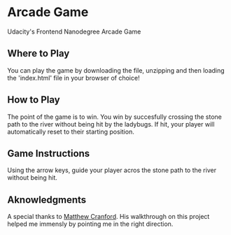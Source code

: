 # Arcade Game

Udacity's Frontend Nanodegree Arcade Game

## Where to Play
You can play the game by downloading the file, unzipping and then loading the 'index.html' file in your browser of choice!

## How to Play
The point of the game is to win. You win by succesfully crossing the stone path to the river without being hit by the ladybugs.
If hit, your player will automatically reset to their starting position.

## Game Instructions
Using the arrow keys, guide your player acros the stone path to the river without being hit.

## Aknowledgments
A special thanks to [Matthew Cranford](https://matthewcranford.com/). His walkthrough on this project helped me immensly by pointing me in the right direction.
